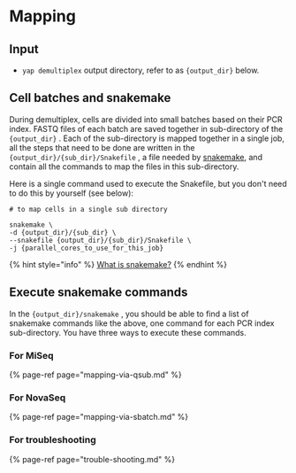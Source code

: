 # Mapping

## Input

* `yap demultiplex` output directory, refer to as `{output_dir}` below.

## Cell batches and snakemake

During demultiplex, cells are divided into small batches based on their PCR index. FASTQ files of each batch are saved together in sub-directory of the `{output_dir}` . Each of the sub-directory is mapped together in a single job, all the steps that need to be done are written in the `{output_dir}/{sub_dir}/Snakefile` , a file needed by [snakemake](https://snakemake.github.io/), and contain all the commands to map the files in this sub-directory. 

Here is a single command used to execute the Snakefile, but you don't need to do this by yourself \(see below\):

```text
# to map cells in a single sub directory

snakemake \
-d {output_dir}/{sub_dir} \
--snakefile {output_dir}/{sub_dir}/Snakefile \
-j {parallel_cores_to_use_for_this_job}
```

{% hint style="info" %}
[What is snakemake?](../other/faq.md#what-is-snakemake)
{% endhint %}

## Execute snakemake commands

In the `{output_dir}/snakemake` , you should be able to find a list of snakemake commands like the above, one command for each PCR index sub-directory. You have three ways to execute these commands.

### For MiSeq

{% page-ref page="mapping-via-qsub.md" %}

### For NovaSeq

{% page-ref page="mapping-via-sbatch.md" %}

### For troubleshooting

{% page-ref page="trouble-shooting.md" %}

